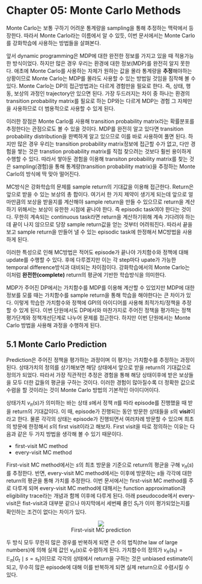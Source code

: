 # Chapter 05: Monte Carlo Methods

Monte Carlo는 보통 구하기 어려운 통계량을 sampling을 통해 추정하는 맥락에서 등장한다. 따라서 Monte Carlo라는 이름에서 알 수 있듯, 이번 문서에서는 Monte Carlo를 강화학습에 사용하는 방법들을 살펴본다.

앞서 dynamic programming은 MDP에 대한 완전한 정보를 가지고 있을 때 적용가능한 방식이었다. 하지만 많은 경우 우리는 환경에 대한 정보(MDP)를 완전히 알지 못한다. 애초에 Monte Carlo를 사용하는 자체가 원하는 값을 몰라 통계량을 **추정**해야하는 상황이므로 Monte Carlo는 MDP를 몰라도 사용할 수 있는 방법일 것임을 짐작해 볼 수 있다. Monte Carlo는 DP의 접근방법과는 다르게 경험만을 필요로 한다. 즉, 상태, 행동, 보상의 과정인 trajectory만 있으면 된다. 가장 두드러지는 차이 중 하나는 환경의 transition probability matrix를 필요로 하는 DP와는 다르게 MDP는 경험 그 자체만을 사용하므로 더 범용적으로 사용할 수 있게 된다.

이러한 장점은 Monte Carlo를 사용해 transition probability matrix라는 확률분포를 추정한다는 관점으로도 볼 수 있을 것이다. MDP를 완전히 알고 있다면 transition probability distribution을 완벽하게 알고 있으므로 이를 바로 사용하여 풀면 된다. 하지만 많은 경우 우리는 transition probability matrix정보에 접근할 수가 없고, 다만 경험을 쌓는 것은 transtion probability matrix를 직접 찾으려는 것보다 훨씬 용이하게 수행할 수 있다. 따라서 쌓아둔 경험을 이용해 transiton probability matrix를 찾는 것은 sampling(경험)을 통해 통계량(transition probability matrix)을 추정하는 Monte Carlo의 방식에 딱 맞아 떨어진다.

MC방식은 강화학습의 문제를 sample return의 기대값을 이용해 접근한다. Return은 앞으로 받을 수 있는 보상의 총 합이다. 여기서 한 가지 제약이 생기게 되는데 앞으로 얼마만큼의 보상을 받을지를 계산해야 sample return을 만들 수 있으므로 return을 계산하기 위해서는 보상이 유한한 시점에 끝나야 한다. 즉 episodic task여야 한다는 것이다. 무한히 계속되는 continuous task라면 return을 계산하기위해 계속 기다려야 하는데 끝이 나지 않으므로 당장 sample return값을 얻는 것부터 어려워진다. 따라서 끝을 보고 sample return을 만들어 낼 수 있는 episodic task에 한정해서 MC방법을 사용하게 된다.

이러한 특성으로 인해 MC방법은 적어도 episode가 끝나야 가치함수와 정책에 대해 update를 수행할 수 있다. 후에 다루겠지만 이는 각 step마다 upate가 가능한 temporal difference방식과 대비되는 차이점이다. 강화학습에서의 Monte Carlo는 이처럼 **완전한(complete)** return의 평균에 기반한 학습방식을 의미한다.

MDP가 주어진 DP에서는 가치함수를 MDP를 이용해 계산할 수 있었지만 MDP에 대한 정보를 모를 때는 가치함수를 sample return을 통해 학습을 해야한다는 큰 차이가 있다. 이렇게 학습한 가치함수와 정책에 GPI의 아이디어를 사용해 최적가치/정책을 추정할 수 있게 된다. 이번 단원에서도 DP에서와 마찬가지로 주어진 정책을 평가하는 정책평가단계와 정책개선단계로 나누어 문제를 접근한다. 하지만 이번 단원에서는 Monte Carlo 방법을 사용해 과정을 수행하게 된다.

## 5.1 Monte Carlo Prediction

Prediction은 주어진 정책을 평가하는 과정이며 이 평가는 가치함수를 추정하는 과정이 된다. 상태가치의 정의를 상기해보면 해당 상태에서 앞으로 받을 return의 기대값으로 정의가 되었다. 따라서 가장 직관적인 추정은 경험을 통해 해당 상태이후에 받은 보상들을 모두 더한 값들의 평균을 구하는 것이다. 이러한 경험이 많아질수록 더 정확한 값으로 수렴을 할 것이라는 것이 Monte Carlo 방법의 기본적인 아이디어이다.

상태가치 $v_{\pi}(s)$가 의미하는 바는 상태 $s$에서 정책 $\pi$를 따라 episode를 진행했을 때 받을 return의 기대값이다. 이 때, episode가 진행되는 동안 방문한 상태들을 $s$의 **visit**이라고 한다. 물론 각각의 상태는 episode가 진행되면서 여러차례 방문할 수 있으며 최초의 방문에 한정해서 $s$의 first visit이라고 해보자. First visit을 따로 정의하는 이유는 다음과 같은 두 가지 방법을 생각해 볼 수 있기 때문이다.

* first-visit MC method
* every-visit MC method

First-visit MC method에서는 $s$의 최초 방문을 기준으로 return의 평균을 구해 $v_{\pi}(s)$를 추정한다. 반면, every-visit MC method에서는 이후에 방문하는 $s$들 각각에 대한 return의 평균을 통해 가치를 추정한다. 이번 문서에서는 first-visit MC method를 주로 다루게 되며 every-visit MC method에 대해서는 function approximation과 eligibility trace라는 개념과 함께 이후에 다루게 된다. 아래 pseudocode에서 every-visit은 fist-visit과 대부분 같으나 마지막에서 세번째 줄인 $S_{t}$가 이미 평가되었는지를 확인하는 조건이 없다는 차이가 있다.

<figure align=center>
<img src="assets/images/Chapter05/fv-mc-pred.png"/>
<figcaption>First-visit MC prediction</figcaption>
</figure>

두 방식 모두 무한히 많은 경우를 반복하게 되면 큰 수의 법칙(the law of large numbers)에 의해 실제 값인 $v_{\pi}(s)$로 수렴하게 된다. 가치함수의 정의가 $v_{\pi}(s_{t}) = \mathbb{E}_{\pi} [G_{t} \mid s = s_{t}]$이므로 각각의 상태에서 return을 구하는 것은 unbiased estimate이 되고, 무수히 많은 episode에 대해 이를 반복하게 되면 실제 return으로 수렴시킬 수 있다.